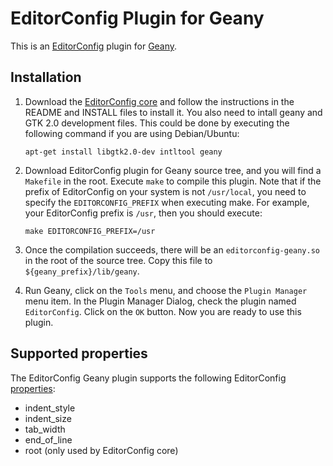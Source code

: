 # EditorConfig Plugin for Geany

This is an [EditorConfig][] plugin for [Geany][].

## Installation

1.  Download the [EditorConfig core][] and follow the instructions in the
    README and INSTALL files to install it. You also need to intall geany and
    GTK 2.0 development files. This could be done by executing the following
    command if you are using Debian/Ubuntu:

        apt-get install libgtk2.0-dev intltool geany

2.  Download EditorConfig plugin for Geany source tree, and you will find a
    `Makefile` in the root. Execute `make` to compile this plugin. Note that if
    the prefix of EditorConfig on your system is not `/usr/local`, you need to
    specify the `EDITORCONFIG_PREFIX` when executing make. For example, your
    EditorConfig prefix is `/usr`, then you should execute:

        make EDITORCONFIG_PREFIX=/usr

3.  Once the compilation succeeds, there will be an `editorconfig-geany.so` in
    the root of the source tree. Copy this file to `${geany_prefix}/lib/geany`.

4.  Run Geany, click on the `Tools` menu, and choose the `Plugin Manager` menu
    item. In the Plugin Manager Dialog, check the plugin named `EditorConfig`.
    Click on the `OK` button. Now you are ready to use this plugin.

## Supported properties

The EditorConfig Geany plugin supports the following EditorConfig
[properties][]:

* indent_style
* indent_size
* tab_width
* end_of_line
* root (only used by EditorConfig core)

[EditorConfig]: http://editorconfig.org
[EditorConfig core]: https://github.com/editorconfig/editorconfig-core
[properties]: http://editorconfig.org/#supported-properties
[Geany]: http://www.geany.org
